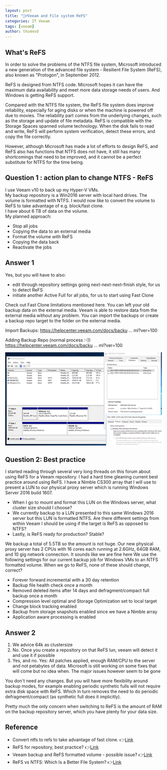 ```yaml
---
layout: post
title: "🙋‍♂️Veeam and File system ReFS"
categories: IT Veeam
tags: [veeam]
author: thu4nvd
---
```


## What's ReFS

In order to solve the problems of the NTFS file system, Microsoft introduced a new generation of the advanced file system - Resilient File System (ReFS), also known as "Protogon", in September 2012. 

ReFS is designed from NTFS code. Microsoft hopes it can have the maximum data availability and meet more data storage needs of users. And Windows is getting ReFS support.


Compared with the NTFS file system, the ReFS file system does improve reliability, especially for aging disks or when the machine is powered off due to movies. The reliability part comes from the underlying changes, such as the storage and update of file metadata. ReFS is compatible with the Storage Spaces spanned volume technology. When the disk fails to read and write, ReFS will perform system verification, detect these errors, and copy the file correctly.

However, although Microsoft has made a lot of efforts to design ReFS, and ReFS also has functions that NTFS does not have, it still has many shortcomings that need to be improved, and it cannot be a perfect substitute for NTFS for the time being.

## Question 1 : action plan to change NTFS - ReFS 

I use Veeam v10 to back up my Hyper-V VMs.   
My backup repository is a Win2016 server with local hard drives. The volume is formatted with NTFS. I would now like to convert the volume to ReFS to take advantage of e.g. block/fast clone.  
I have about 6 TB of data on the volume.  
My planned approach:  
- Stop all jobs
- Copying the data to an external media
- Format the volume with ReFS
- Copying the data back
- Reactivate the jobs

## Answer 1 

Yes, but you will have to also:
- edit through repository settings going next-next-next-finish style, for us to detect ReFS
- initiate another Active Full for all jobs, for us to start using Fast Clone

Check out Fast Clone limitations mentioned here.
You can left your old backup data on the external media.
Veeam is able to restore data from the external media without any problem.
You can import the backups or create a backup repo target to the folder on the external media.

Import Backups:
https://helpcenter.veeam.com/docs/backu ... ml?ver=100

Adding Backup Repo (normal process :-))
https://helpcenter.veeam.com/docs/backu ... ml?ver=100


![alt text](/assets/2023/02/Screenshot_2024-02-07_212350.png)

## Question 2: Best practice

I started reading through several very long threads on this forum about using ReFS for a Veeam repository. I had a hard time gleaning current best practice around using ReFS. I have a Nimble CS300 array that I will use to present a LUN to our physical proxy server which is running Windows Server 2016 build 1607.
- When I go to mount and format this LUN on the Windows server, what cluster size should I choose?
- We currently backup to a LUN presented to this same Windows 2016 server but this LUN is formatted NTFS. Are there different settings from within Veeam I should be using if the target is ReFS as opposed to NTFS?
- Lastly, is ReFS ready for production? Stable?

We backup a total of 5.5TB so the amount is not huge. Our new physical proxy server has 2 CPUs with 16 cores each running at 2.6GHz, 64GB RAM, and 10 gig network connection. It sounds like we are fine here
We use the following settings for our current backup job for Windows VMs to an NTFS formatted volume. When we go to ReFS, none of these should change, correct?
- Forever forward incremental with a 30 day retention
- Backup file health check once a month
- Removed deleted items after 14 days and defragment/compact full backup once a month
- Compression level optimal and Storage Optimization set to local target
- Change block tracking enabled
- Backup from storage snapshots enabled since we have a Nimble array
- Application aware processing is enabled
	
## Answer 2

1. We advice 64k as clustersize
2. No. Once you create a repository on that ReFS lun, veeam will detect it and use it if possible
3. Yes, and no. Yes: All patches applied, enough RAM/CPU to the server and not petabytes of data. Microsoft is still working on some fixes that will come but no idea when. The major issues however seem to be gone	

You don't need any changes. But you will have more flexibility around backup modes, for example enabling periodic synthetic fulls will not require extra disk space with ReFS. Which in turn removes the need to do periodic defragment/compact (as synthetic full does it implicitly).

Pretty much the only concern when switching to ReFS is the amount of RAM on the backup repository server, which you have plenty for your data size.


## Reference
- Convert ntfs to refs to take advantage of fast clone. 👉[Link](https://forums.veeam.com/microsoft-hyper-v-f25/convert-ntfs-to-refs-to-take-advantage-of-fast-clone-t72109.html)
- ReFS for repository, best practice? 👉[Link](https://forums.veeam.com/veeam-backup-replication-f2/refs-for-repository-best-practice-t52512.html)
- Veeam backup and ReFS formatted volume - possible issue? 👉[Link](https://community.spiceworks.com/topic/2343123-veeam-backup-and-refs-formatted-volume-possible-issue)
- ReFS vs NTFS: Which Is a Better File System? 👉[Link](https://www.easeus.com/knowledge-center/refs-vs-ntfs.html)